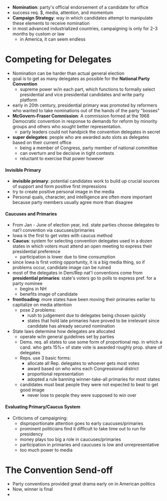 - **Nomination**: party's official endorsement of a candidate for office
- success req. $, media, attention, and momentum
- **Campaign Strategy**: way in which candidates attempt to manipulate these elements to receive nomination
- in most advanced industrialized countries, campaigning is only for 2-3 months by custom or law
	- in America, it can seem endless
# Competing for Delegates
- Nomination can be harder than actual general election
- goal is to get as many delegates as possible for the **National Party Convention**
	- supreme power w/in each part, which functions to formally select presidential and vice presidential candidates and write party platform
- early in 20th century, presidential primary was promoted by reformers who wanted to take nominations out of the hands of the party "bosses"
- **McGovern-Fraser Commission**: A commission formed at the 1968 Democratic convention in response to demands for reform by minority groups and others who sought better representation.
	- party leaders could not handpick the convention delegates in secret
- **super delegates**: people who are awarded auto slots as delegates based on their current office
	- being a member of Congress, party member of national committee
	- can overturn and be decisive in tight contests
	- reluctant to exercise that power however
#### Invisible Primary
- **invisible primary**: potential candidates work to build up crucial sources of support and form positive first impressions
-  try to create positive personal image in the media
- Personal quals, character, and intelligence are often more important because party members usually agree more than disagree
#### Caucuses and Primaries
- From Jan - June of election year, ind. state parties choose delegates to nat'l convention via caucuses/primaries
- Iowa is the first to get votes with caucus method
- **Caucus**: system for selecting convention delegates used in a dozen states in which voters must attend an open meeting to express their presidential preference
	- participation is lower due to time consumption
- since Iowa is first voting opportunity, it is a big media thing, so if problems occur, candidate image can be ruined
- most of the delegates in Dem/Rep nat'l conventions come from **presidential primaries**: state's voters go to polls to express pref. for a party nominee
	- begins in NH
	- benefits image of candidate
- **frontloading**: more states have been moving their primaries earlier to capitalize on media attention
	- pose 2 problems: 
		- rush to judgement due to delegates being chosen quickly
		- states that hold late primaries have proved to be irrelevant since candidate has already secured nomination
- State laws determine how delegates are allocated
	- operate w/in general guidelines set by parties
	- Dems. req. all states to use some form of proportional rep. in which a cand. who gets 15%+ of state vote is awarded roughly prop. share of delegates
	- Reps. use 3 basic forms:
		- allocate all Rep. delegates to whoever gets most votes
		- award based on who wins each Congressional district
		- proportional representation
		- adopted a rule banning winner-take-all primaries for most states
	- candidates must beat people they were not expected to beat to get good image
		- never lose to people they were supposed to win over
#### Evaluating Primary/Caucus System
- Criticisms of campaigning:
	- disproportionate attention goes to early caucuses/primaries
	- prominent politicians find it difficult to take time out to run for presidency
	- money plays too big a role in caucuses/primaries
	- participation in primaries and caucuses is low and unrepresentative
	- too much power to media

# The Convention Send-off
- Party conventions provided great drama early on in American politics
- Now, winner is final
- 